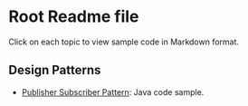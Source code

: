 # Root Readme file

Click on each topic to view sample code in Markdown format. 

## Design Patterns

- [Publisher Subscriber Pattern](PubSub.MD): Java code sample.
